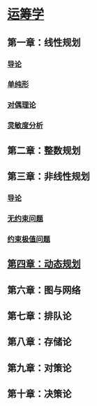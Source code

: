 <link rel='stylesheet' href='../../style/index.css'>
<script src='../../style/index.js'></script>

# [运筹学](../index.html)

## 第一章：线性规划

### [导论](./LinearProgramming/Introduction.html)

### [单纯形](./LinearProgramming/Simplex.html)

### [对偶理论](./LinearProgramming/Duality.html)

### [灵敏度分析](./LinearProgramming/Sensitivity.html)

## 第二章：整数规划

## 第三章：非线性规划

### [导论](./Non-LinearProgramming/Introduction.html)

### [无约束问题](./Non-LinearProgramming/Unconstrained.html)

### [约束极值问题](./Non-LinearProgramming/Constrained.html)

## [第四章：动态规划](./DynamicProgramming.html)

## 第六章：图与网络

## 第七章：排队论

## 第八章：存储论

## 第九章：对策论

## 第十章：决策论